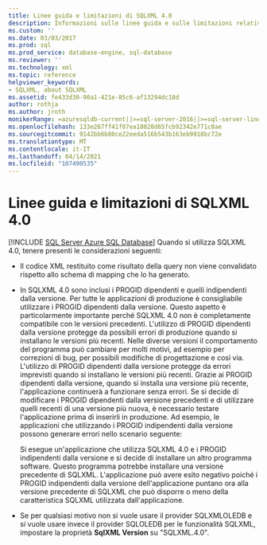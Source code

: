 ```yaml
---
title: Linee guida e limitazioni di SQLXML 4.0
description: Informazioni sulle linee guida e sulle limitazioni relative all'uso di SQLXML 4.0.
ms.custom: ''
ms.date: 03/03/2017
ms.prod: sql
ms.prod_service: database-engine, sql-database
ms.reviewer: ''
ms.technology: xml
ms.topic: reference
helpviewer_keywords:
- SQLXML, about SQLXML
ms.assetid: fe433d30-90a1-421e-85c6-af13294dc18d
author: rothja
ms.author: jroth
monikerRange: =azuresqldb-current||>=sql-server-2016||>=sql-server-linux-2017||=azuresqldb-mi-current
ms.openlocfilehash: 133e267ff41f07ea18028d65fcb92342e771c8ae
ms.sourcegitcommit: 9142bb6b80ce22eeda516b543b163eb9918bc72e
ms.translationtype: MT
ms.contentlocale: it-IT
ms.lasthandoff: 04/14/2021
ms.locfileid: "107490535"
---
```

# <a name="guidelines-and-limitations-of-sqlxml-40"></a>Linee guida e limitazioni di SQLXML 4.0
[!INCLUDE [SQL Server Azure SQL Database](../../includes/applies-to-version/sql-asdb.md)]
  Quando si utilizza SQLXML 4.0, tenere presenti le considerazioni seguenti:  
  
-   Il codice XML restituito come risultato della query non viene convalidato rispetto allo schema di mapping che lo ha generato.  
  
-   In SQLXML 4.0 sono inclusi i PROGID dipendenti e quelli indipendenti dalla versione. Per tutte le applicazioni di produzione è consigliabile utilizzare i PROGID dipendenti dalla versione. Questo aspetto è particolarmente importante perché SQLXML 4.0 non è completamente compatibile con le versioni precedenti. L'utilizzo di PROGID dipendenti dalla versione protegge da possibili errori di produzione quando si installano le versioni più recenti. Nelle diverse versioni il comportamento del programma può cambiare per molti motivi, ad esempio per correzioni di bug, per possibili modifiche di progettazione e così via. L'utilizzo di PROGID dipendenti dalla versione protegge da errori imprevisti quando si installano le versioni più recenti. Grazie ai PROGID dipendenti dalla versione, quando si installa una versione più recente, l'applicazione continuerà a funzionare senza errori. Se si decide di modificare i PROGID dipendenti dalla versione precedenti e di utilizzare quelli recenti di una versione più nuova, è necessario testare l'applicazione prima di inserirli in produzione. Ad esempio, le applicazioni che utilizzando i PROGID indipendenti dalla versione possono generare errori nello scenario seguente:  
  
     Si esegue un'applicazione che utilizza SQLXML 4.0 e i PROGID indipendenti dalla versione e si decide di installare un altro programma software. Questo programma potrebbe installare una versione precedente di SQLXML. L'applicazione può avere esito negativo poiché i PROGID indipendenti dalla versione dell'applicazione puntano ora alla versione precedente di SQLXML che può disporre o meno della caratteristica SQLXML utilizzata dall'applicazione.  
  
-   Se per qualsiasi motivo non si vuole usare il provider SQLXMLOLEDB e si vuole usare invece il provider SQLOLEDB per le funzionalità SQLXML, impostare la proprietà **SqlXML Version** su "SQLXML.4.0".  
  
  

